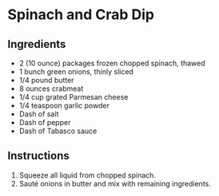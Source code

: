 # Spinach and Crab Dip

## Ingredients

* 2 (10 ounce) packages frozen chopped spinach, thawed
* 1 bunch green onions, thinly sliced
* 1/4 pound butter
* 8 ounces crabmeat
* 1/4 cup grated Parmesan cheese
* 1/4 teaspoon garlic powder
* Dash of salt
* Dash of pepper
* Dash of Tabasco sauce

## Instructions

1. Squeeze all liquid from chopped spinach.
2. Sauté onions in butter and mix with remaining ingredients.
